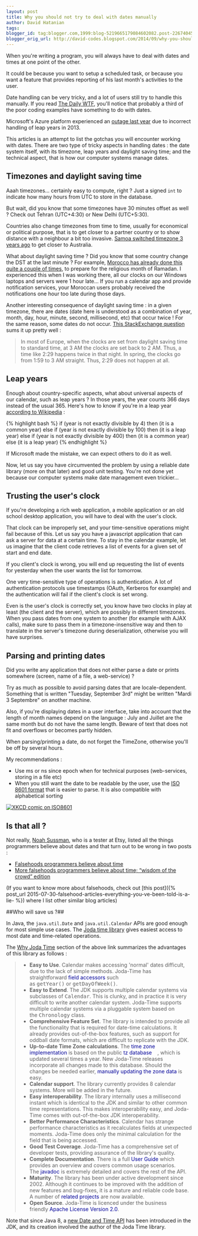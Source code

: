 ```yaml
---
layout: post
title: Why you should not try to deal with dates manually
author: David Hatanian
tags:
blogger_id: tag:blogger.com,1999:blog-5219665179084602082.post-226740451674924868
blogger_orig_url: http://david-codes.blogspot.com/2014/09/why-you-should-not-try-to-deal-with.html
---
```


When you're writing a program, you will always have to deal with dates and times at one point of the other.

It could be because you want to setup a scheduled task, or because you want a feature that provides reporting of his last month's activities to the user.

Date handling can be very tricky, and a lot of users still try to handle this manually. If you read [The Daily WTF](http://thedailywtf.com), you'll notice that probably a third of the poor coding examples have something to do with dates.

Microsoft's Azure platform experienced an [outage last year](http://azure.microsoft.com/blog/2012/03/09/summary-of-windows-azure-service-disruption-on-feb-29th-2012/) due to incorrect handling of leap years in 2013.

This articles is an attempt to list the gotchas you will encounter working with dates. There are two type of tricky aspects in handling dates : the date system itself, with its timezone, leap years and daylight saving time; and the technical aspect, that is how our computer systems manage dates.

## Timezones and daylight saving time

Aaah timezones... certainly easy to compute, right ? Just a signed `int` to indicate how many hours from UTC to store in the database.

But wait, did you know that some timezones have 30 minutes offset as well ? Check out Tehran (UTC+4:30) or New Delhi (UTC+5:30).

Countries also change timezones from time to time, usually for economical or political purpose, that is to get closer to a partner country or to show distance with a neighbour a bit too invasive. [Samoa switched timezone 3 years ago](http://www.timeanddate.com/news/time/samoa-dateline.html) to get closer to Australia.

What about daylight saving time ? Did you know that some country change the DST at the last minute ? For example, [Morocco has already done this quite a couple of times](http://www.timeanddate.com/news/time/egypt-morocco-dst-ramadan-2014.html), to prepare for the religious month of Ramadan. I experienced this when I was working there, all our clocks on our Windows laptops and servers were 1 hour late... If you run a calendar app and provide notification services, your Moroccan users probably received the notifications one hour too late during those days.

Another interesting consequence of daylight saving time : in a given timezone, there are dates (date here is understood as a combination of year, month, day, hour, minute, second, millisecond, etc) that occur twice ! For the same reason, some dates do not occur. [This StackExchange question](http://travel.stackexchange.com/questions/10419/problems-with-certain-times-occuring-twice-or-not-at-all-on-night-of-daylight) sums it up pretty well :

> In most of Europe, when the clocks are set from daylight saving time to standard time, at 3 AM the clocks are set back to 2 AM. Thus, a time like 2:29 happens twice in that night. In spring, the clocks go from 1:59 to 3 AM straight. Thus, 2:29 does not happen at all.


## Leap years

Enough about country-specific aspects, what about universal aspects of our calendar, such as leap years ? In those years, the year counts 366 days instead of the usual 365. Here's how to know if you're in a leap year [according to Wikipedia](http://en.wikipedia.org/wiki/Leap_year#Algorithm) :

{% highlight bash %}
if (year is not exactly divisible by 4) then (it is a common year)
else
if (year is not exactly divisible by 100) then (it is a leap year)
else
if (year is not exactly divisible by 400) then (it is a common year)
else (it is a leap year)
{% endhighlight %}

If Microsoft made the mistake, we can expect others to do it as well.

Now, let us say you have circumvented the problem by using a reliable date library (more on that later) and good unit testing. You're not done yet because our computer systems make date management even trickier...

## Trusting the user's clock
If you're developing a rich web application, a mobile application or an old school desktop application, you will have to deal with the user's clock.

That clock can be improperly set, and your time-sensitive operations might fail
        because of this. Let us say you have a javascript application that can ask a server for data at a certain time.
        To stay in the calendar example, let us imagine that the client code retrieves a list of events for a given set
        of start and end date.

If you client's clock is wrong, you will end up requesting the list of events for
        yesterday when the user wants the list for tomorrow.

One very time-sensitive type of operations is authentication. A lot of
        authentication protocols use timestamps (OAuth, Kerberos for example) and the authentication will fail if the
        client's clock is set wrong.

Even is the user's clock is correctly set, you know have two clocks in play at least (the client and the server), which are possibly in different timezones. When you pass dates from one system to another (for example with AJAX calls), make sure to pass them in a timezone-insensitive way and then to translate in the server's timezone during deserialization, otherwise you will have surprises.

## Parsing and printing dates

Did you write any application that does not either parse a date or prints somewhere (screen, name of a file, a web-service) ?

Try as much as possible to avoid parsing dates that are locale-dependent. Something
    that is written "Tuesday, September 3rd" might be written "Mardi 3 Septembre" on another machine.

Also, if you're displaying dates in a user interface, take into account that the
    length of month names depend on the language : July and Juillet are the same month but do not have the same length.
    Beware of text that does not fit and overflows or becomes partly hidden.

When parsing/printing a date, do not forget the TimeZone, otherwise you'll be off by
    several hours.

My recommendations :

  * Use ms or ns since epoch when for technical purposes (web-services, storing in a file etc)</li>
  * When you still want the date to be readable by the user, use the [ISO 8601 format](http://en.wikipedia.org/wiki/ISO_8601) that is easier to parse. It is also compatible with alphabetical
        sorting

<a href="https://xkcd.com/1179/">
<img src="https://imgs.xkcd.com/comics/iso_8601.png"
  alt="XKCD comic on ISO8601" title="ISO 8601 was published on 06/05/88 and most recently amended on 12/01/04."
  style="margin:auto; display:block;"
  />
</a>

## Is that all ?

Not really, [Noah Sussman](http://noahsussman.com/), who is a tester at Etsy, listed all the things programmers believe about dates and that turn out to be wrong in two posts :

 * [Falsehoods programmers believe about time](http://infiniteundo.com/post/25326999628/falsehoods-programmers-believe-about-time)
 * [More falsehoods programmers believe about time; “wisdom of the crowd” edition](http://infiniteundo.com/post/25509354022/more-falsehoods-programmers-believe-about-time)

 (If you want to know more about falsehoods, check out [this post]({% post_url 2015-07-30-falsehood-articles-everything-you-ve-been-told-is-a-lie- %}) where I list other similar blog articles)

##Who will save us ?##

In Java, the `java.util.Date` and `java.util.Calendar` APIs are good enough for most simple
    use cases. The [Joda time library](http://www.joda.org/joda-time) gives easiest access to most date and
    time-related operations.

The [Why Joda Time](http://www.joda.org/joda-time/#Why_Joda-Time)
    section of the above link summarizes the advantages of this library as follows :


<blockquote>
        <ul>
            <li><b>Easy to Use</b>. Calendar makes accessing 'normal' dates difficult, due to the lack of simple
                methods. Joda-Time has straightforward&nbsp;<a href="http://www.joda.org/joda-time/field.html"
                                                               style="color: #000099; text-decoration: none;">field
                    accessors</a>&nbsp;such as&nbsp;<tt>getYear()</tt>&nbsp;or&nbsp;<tt>getDayOfWeek()</tt>.
            </li>
            <li><b>Easy to Extend</b>. The JDK supports multiple calendar systems via subclasses
                of&nbsp;<tt>Calendar</tt>. This is clunky, and in practice it is very difficult to write another
                calendar system. Joda-Time supports multiple calendar systems via a pluggable system based on
                the&nbsp;<tt>Chronology</tt>&nbsp;class.
            </li>
            <li><b>Comprehensive Feature Set</b>. The library is intended to provide all the functionality that is
                required for date-time calculations. It already provides out-of-the-box features, such as support for
                oddball date formats, which are difficult to replicate with the JDK.
            </li>
            <li><b>Up-to-date Time Zone calculations</b>. The&nbsp;<a
                    href="http://www.joda.org/joda-time/timezones.html" style="color: #000099; text-decoration: none;">time
                zone implementation</a>&nbsp;is based on the public&nbsp;<a class="externalLink"
                                                                            href="http://www.iana.org/time-zones"
                                                                            style="color: #000099; padding-right: 15px; text-decoration: none;">tz
                database</a>, which is updated several times a year. New Joda-Time releases incorporate all changes made
                to this database. Should the changes be needed earlier,&nbsp;<a
                        href="http://www.joda.org/joda-time/tz_update.html"
                        style="color: #000099; text-decoration: none;">manually updating the zone data</a>&nbsp;is easy.
            </li>
            <li><b>Calendar support</b>. The library currently provides 8 calendar systems. More will be added in the
                future.
            </li>
            <li><b>Easy interoperability</b>. The library internally uses a millisecond instant which is identical to
                the JDK and similar to other common time representations. This makes interoperability easy, and
                Joda-Time comes with out-of-the-box JDK interoperability.
            </li>
            <li><b>Better Performance Characteristics</b>. Calendar has strange performance characteristics as it
                recalculates fields at unexpected moments. Joda-Time does only the minimal calculation for the field
                that is being accessed.
            </li>
            <li><b>Good Test Coverage</b>. Joda-Time has a comprehensive set of developer tests, providing assurance of
                the library's quality.
            </li>
            <li><b>Complete Documentation</b>. There is a full&nbsp;<a
                    href="http://www.joda.org/joda-time/userguide.html" style="color: #000099; text-decoration: none;">User
                Guide</a>&nbsp;which provides an overview and covers common usage scenarios. The&nbsp;<a
                    href="http://www.joda.org/joda-time/apidocs/index.html"
                    style="color: #000099; text-decoration: none;">javadoc</a>&nbsp;is extremely detailed and covers the
                rest of the API.
            </li>
            <li><b>Maturity</b>. The library has been under active development since 2002. Although it continues to be
                improved with the addition of new features and bug-fixes, it is a mature and reliable code base. A
                number of&nbsp;<a href="http://www.joda.org/joda-time/related.html"
                                  style="color: #000099; text-decoration: none;">related projects</a>&nbsp;are now
                available.
            </li>
            <li><b>Open Source</b>. Joda-Time is licenced under the business friendly&nbsp;<a
                    href="http://www.joda.org/joda-time/license.html" style="color: #000099; text-decoration: none;">Apache
                License Version 2.0</a>.
            </li>
        </ul>
</blockquote>

Note that since Java 8, a [new Date and Time
    API](http://java.dzone.com/articles/introducing-new-date-and-time) has been introduced in the JDK, and its creation involved the author of the Joda Time library.
